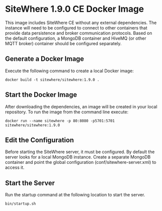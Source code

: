 # SiteWhere 1.9.0 CE Docker Image
This image includes SiteWhere CE without any external dependencies. The 
instance will need to be configured to connect to other containers
that provide data persistence and broker communication protocols.
Based on the default configuration, a MongoDB container and HiveMQ
(or other MQTT broker) container should be configured separately.

## Generate a Docker Image
Execute the following command to create a local Docker image:

```
docker build -t sitewhere/sitewhere:1.9.0 .
```

## Start the Docker Image
After downloading the dependencies, an image will be created in your
local repository. To run the image from the command line execute:

```
docker run --name sitewhere -p 80:8080 -p5701:5701 sitewhere/sitewhere:1.9.0
```

## Edit the Configuration
Before starting the SiteWhere server, it must be configured. By default
the server looks for a local MongoDB instance. Create a separate
MongoDB container and point the global configuration 
(conf/sitewhere-server.xml) to access it.

## Start the Server
Run the startup command at the following location to start the server.

```
bin/startup.sh
```
